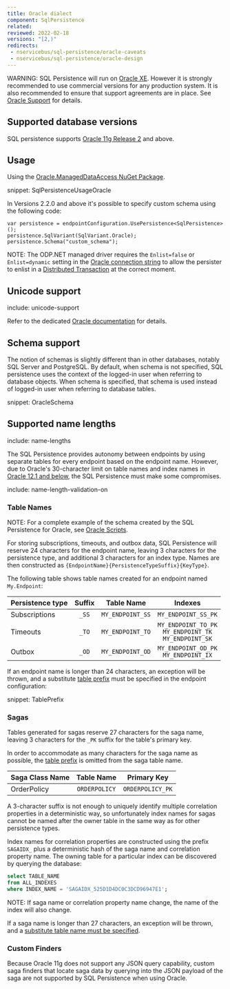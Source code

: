 ```yaml
---
title: Oracle dialect
component: SqlPersistence
related:
reviewed: 2022-02-18
versions: "[2,)"
redirects:
 - nservicebus/sql-persistence/oracle-caveats
 - nservicebus/sql-persistence/oracle-design
---
```


WARNING: SQL Persistence will run on [Oracle XE](https://www.oracle.com/technetwork/database/database-technologies/express-edition/overview/index.html). However it is strongly recommended to use commercial versions for any production system. It is also recommended to ensure that support agreements are in place. See [Oracle Support](https://www.oracle.com/support/index.html) for details.


## Supported database versions

SQL persistence supports [Oracle 11g Release 2](https://docs.oracle.com/cd/E11882_01/readmes.112/e41331/chapter11204.htm) and above.


## Usage

Using the [Oracle.ManagedDataAccess NuGet Package](https://www.nuget.org/packages/Oracle.ManagedDataAccess).

snippet: SqlPersistenceUsageOracle

In Versions 2.2.0 and above it's possible to specify custom schema using the following code:

```
var persistence = endpointConfiguration.UsePersistence<SqlPersistence>();
persistence.SqlVariant(SqlVariant.Oracle);
persistence.Schema("custom_schema");
```

NOTE: The ODP.NET managed driver requires the `Enlist=false` or `Enlist=dynamic` setting in the [Oracle connection string](https://docs.oracle.com/database/121/ODPNT/featConnecting.htm) to allow the persister to enlist in a [Distributed Transaction](https://msdn.microsoft.com/en-us/library/windows/desktop/ms681205.aspx) at the correct moment.


## Unicode support

include: unicode-support

Refer to the dedicated [Oracle documentation](https://docs.oracle.com/cd/B19306_01/server.102/b14225/ch2charset.htm) for details.


## Schema support

The notion of schemas is slightly different than in other databases, notably SQL Server and PostgreSQL. By default, when schema is not specified, SQL persistence uses the context of the logged-in user when referring to database objects. When schema is specified, that schema is used instead of logged-in user when referring to database tables. 

snippet: OracleSchema


## Supported name lengths

include: name-lengths

The SQL Persistence provides autonomy between endpoints by using separate tables for every endpoint based on the endpoint name. However, due to Oracle's 30-character limit on table names and index names in [Oracle 12.1 and below](https://docs.oracle.com/database/121/SQLRF/sql_elements008.htm#SQLRF00223), the SQL Persistence must make some compromises.

include: name-length-validation-on


### Table Names

NOTE: For a complete example of the schema created by the SQL Persistence for Oracle, see [Oracle Scripts](oracle-scripts.md).

For storing subscriptions, timeouts, and outbox data, SQL Persistence will reserve 24 characters for the endpoint name, leaving 3 characters for the persistence type, and additional 3 characters for an index type. Names are then constructed as `{EndpointName}{PersistenceTypeSuffix}{KeyType}`.

The following table shows table names created for an endpoint named `My.Endpoint`:

| Persistence type | Suffix |    Table Name    |       Indexes       |
|------------------|:------:|:----------------:|:-------------------:|
| Subscriptions    |  `_SS` | `MY_ENDPOINT_SS` | `MY_ENDPOINT_SS_PK` |
| Timeouts         |  `_TO` | `MY_ENDPOINT_TO` | `MY_ENDPOINT_TO_PK`<br/>`MY_ENDPOINT_TK`<br/>`MY_ENDPOINT_SK` |
| Outbox           |  `_OD` | `MY_ENDPOINT_OD` | `MY_ENDPOINT_OD_PK`<br/>`MY_ENDPOINT_IX` |

If an endpoint name is longer than 24 characters, an exception will be thrown, and a substitute [table prefix](/persistence/sql/install.md#table-prefix) must be specified in the endpoint configuration:

snippet: TablePrefix


### Sagas

Tables generated for sagas reserve 27 characters for the saga name, leaving 3 characters for the `_PK` suffix for the table's primary key.

In order to accommodate as many characters for the saga name as possible, the [table prefix](/persistence/sql/install.md#table-prefix) is omitted from the saga table name.

| Saga Class Name |   Table Name  |    Primary Key   |
|-----------------|:-------------:|:----------------:|
| OrderPolicy     | `ORDERPOLICY` | `ORDERPOLICY_PK` |

A 3-character suffix is not enough to uniquely identify multiple correlation properties in a deterministic way, so unfortunately index names for sagas cannot be named after the owner table in the same way as for other persistence types.

Index names for correlation properties are constructed using the prefix `SAGAIDX_` plus a deterministic hash of the saga name and correlation property name. The owning table for a particular index can be discovered by querying the database:

```sql
select TABLE_NAME
from ALL_INDEXES
where INDEX_NAME = 'SAGAIDX_525D1D4DC0C3DCD96947E1';
```

NOTE: If saga name or correlation property name change, the name of the index will also change.

If a saga name is longer than 27 characters, an exception will be thrown, and a [substitute table name must be specified](saga.md#table-structure-table-name).


### Custom Finders

Because Oracle 11g does not support any JSON query capability, custom saga finders that locate saga data by querying into the JSON payload of the saga are not supported by SQL Persistence when using Oracle.

